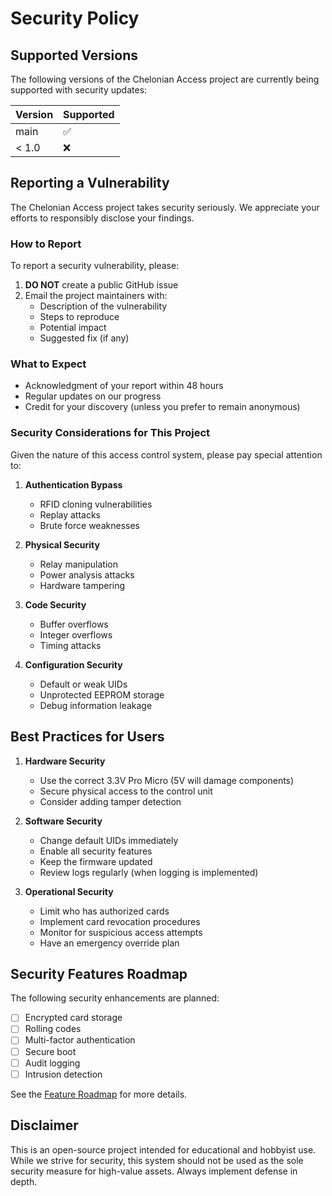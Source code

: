 # Security Policy

## Supported Versions

The following versions of the Chelonian Access project are currently being supported with security updates:

| Version | Supported          |
| ------- | ------------------ |
| main    | :white_check_mark: |
| < 1.0   | :x:                |

## Reporting a Vulnerability

The Chelonian Access project takes security seriously. We appreciate your efforts to responsibly disclose your findings.

### How to Report

To report a security vulnerability, please:

1. **DO NOT** create a public GitHub issue
2. Email the project maintainers with:
   - Description of the vulnerability
   - Steps to reproduce
   - Potential impact
   - Suggested fix (if any)

### What to Expect

- Acknowledgment of your report within 48 hours
- Regular updates on our progress
- Credit for your discovery (unless you prefer to remain anonymous)

### Security Considerations for This Project

Given the nature of this access control system, please pay special attention to:

1. **Authentication Bypass**
   - RFID cloning vulnerabilities
   - Replay attacks
   - Brute force weaknesses

2. **Physical Security**
   - Relay manipulation
   - Power analysis attacks
   - Hardware tampering

3. **Code Security**
   - Buffer overflows
   - Integer overflows
   - Timing attacks

4. **Configuration Security**
   - Default or weak UIDs
   - Unprotected EEPROM storage
   - Debug information leakage

## Best Practices for Users

1. **Hardware Security**
   - Use the correct 3.3V Pro Micro (5V will damage components)
   - Secure physical access to the control unit
   - Consider adding tamper detection

2. **Software Security**
   - Change default UIDs immediately
   - Enable all security features
   - Keep the firmware updated
   - Review logs regularly (when logging is implemented)

3. **Operational Security**
   - Limit who has authorized cards
   - Implement card revocation procedures
   - Monitor for suspicious access attempts
   - Have an emergency override plan

## Security Features Roadmap

The following security enhancements are planned:

- [ ] Encrypted card storage
- [ ] Rolling codes
- [ ] Multi-factor authentication
- [ ] Secure boot
- [ ] Audit logging
- [ ] Intrusion detection

See the [Feature Roadmap](../docs/features/feature-roadmap.md) for more details.

## Disclaimer

This is an open-source project intended for educational and hobbyist use. While we strive for security, this system should not be used as the sole security measure for high-value assets. Always implement defense in depth.
